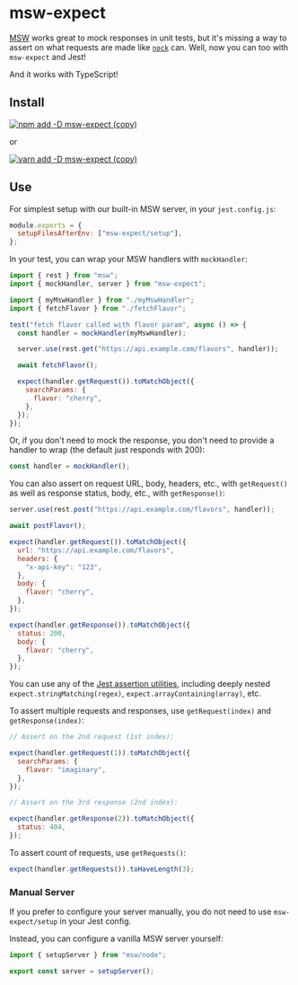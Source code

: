 # msw-expect

[MSW](https://mswjs.io/) works great to mock responses in unit tests, but it's missing a way to assert on what requests are made like [`nock`](https://github.com/nock/nock) can. Well, now you can too with `msw-expect` and Jest!

And it works with TypeScript!

## Install

[![npm add -D msw-expect (copy)](https://copyhaste.com/i?t=npm%20add%20-D%20msw-expect)](https://copyhaste.com/c?t=npm%20add%20-D%20msw-expect "npm add -D msw-expect (copy)")

or

[![yarn add -D msw-expect (copy)](https://copyhaste.com/i?t=yarn%20add%20-D%20msw-expect)](https://copyhaste.com/c?t=yarn%20add%20-D%20msw-expect "yarn add -D msw-expect (copy)")

## Use

For simplest setup with our built-in MSW server, in your `jest.config.js`:

```js
module.exports = {
  setupFilesAfterEnv: ["msw-expect/setup"],
};
```

In your test, you can wrap your MSW handlers with `mockHandler`:

```js
import { rest } from "msw";
import { mockHandler, server } from "msw-expect";

import { myMswHandler } from "./myMswHandler";
import { fetchFlavor } from "./fetchFlavor";

test("fetch flavor called with flavor param", async () => {
  const handler = mockHandler(myMswHandler);

  server.use(rest.get("https://api.example.com/flavors", handler));

  await fetchFlavor();

  expect(handler.getRequest()).toMatchObject({
    searchParams: {
      flavor: "cherry",
    },
  });
});
```

Or, if you don't need to mock the response, you don't need to provide a handler to wrap (the default just responds with 200):

```js
const handler = mockHandler();
```

You can also assert on request URL, body, headers, etc., with `getRequest()` as well as response status, body, etc., with `getResponse()`:

```js
server.use(rest.post("https://api.example.com/flavors", handler));

await postFlavor();

expect(handler.getRequest()).toMatchObject({
  url: "https://api.example.com/flavors",
  headers: {
    "x-api-key": "123",
  },
  body: {
    flavor: "cherry",
  },
});

expect(handler.getResponse()).toMatchObject({
  status: 200,
  body: {
    flavor: "cherry",
  },
});
```

You can use any of the [Jest assertion utilities](https://jestjs.io/docs/en/expect), including deeply nested `expect.stringMatching(regex)`, `expect.arrayContaining(array)`, etc.

To assert multiple requests and responses, use `getRequest(index)` and `getResponse(index)`:

```js
// Assert on the 2nd request (1st index):

expect(handler.getRequest(1)).toMatchObject({
  searchParams: {
    flavor: "imaginary",
  },
});

// Assert on the 3rd response (2nd index):

expect(handler.getResponse(2)).toMatchObject({
  status: 404,
});
```

To assert count of requests, use `getRequests()`:

```js
expect(handler.getRequests()).toHaveLength(3);
```

### Manual Server

If you prefer to configure your server manually, you do not need to use `msw-expect/setup` in your Jest config.

Instead, you can configure a vanilla MSW server yourself:

```js
import { setupServer } from "msw/node";

export const server = setupServer();
```
